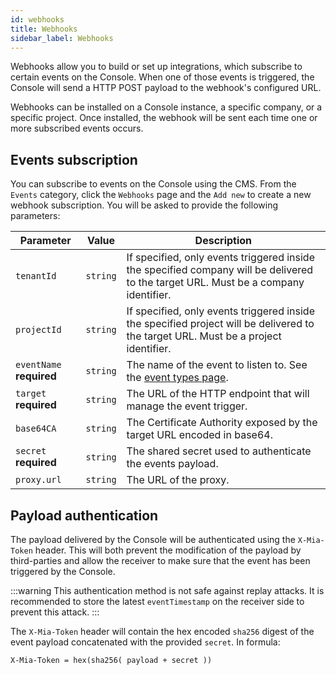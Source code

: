 ```yaml
---
id: webhooks
title: Webhooks
sidebar_label: Webhooks
---
```


Webhooks allow you to build or set up integrations, which subscribe to certain events on the Console. When one of those events is triggered, the Console will send a HTTP POST payload to the webhook's configured URL.

Webhooks can be installed on a Console instance, a specific company, or a specific project. Once installed, the webhook will be sent each time one or more subscribed events occurs.

## Events subscription

You can subscribe to events on the Console using the CMS. From the `Events` category, click the `Webhooks` page and the `Add new` to create a new webhook subscription. You will be asked to provide the following parameters:

| Parameter | Value | Description |
|-|-|-|
| `tenantId` | `string` | If specified, only events triggered inside the specified company will be delivered to the target URL. Must be a company identifier. |
| `projectId` | `string` | If specified, only events triggered inside the specified project will be delivered to the target URL. Must be a project identifier. |
| `eventName` **required** | `string` | The name of the event to listen to. See the [event types page](./events). |
| `target` **required** | `string` | The URL of the HTTP endpoint that will manage the event trigger. |
| `base64CA` | `string` | The Certificate Authority exposed by the target URL encoded in base64. |
| `secret` **required** | `string` | The shared secret used to authenticate the events payload. |
| `proxy.url` | `string` | The URL of the proxy. |

## Payload authentication

The payload delivered by the Console will be authenticated using the `X-Mia-Token` header. This will both prevent the modification of the payload by third-parties and allow the receiver to make sure that the event has been triggered by the Console.

:::warning
This authentication method is not safe against replay attacks. It is recommended to store the latest `eventTimestamp` on the receiver side to prevent this attack.
:::

The `X-Mia-Token` header will contain the hex encoded `sha256` digest of the event payload concatenated with the provided `secret`. In formula:

```
X-Mia-Token = hex(sha256( payload + secret ))
```
